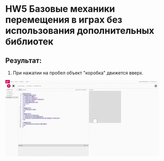## 

# HW5 Базовые механики перемещения в играх без использования дополнительных библиотек

## Результат:

1. При нажатии на пробел объект "коробка" движется вверх.

![Результат выполнения](https://github.com/denisovmisis/CS101/blob/master/HW05/HW5.gif) 

